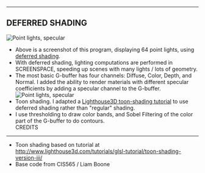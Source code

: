 -------------------------------------------------------------------------------
DEFERRED SHADING
--------------------------------------------------------------------------------
![Point lights, specular](NaDefer-Renderer/deferred_normal.png)
* Above is a screenshot of this program, displaying 64 point lights, using [deferred shading](http://en.wikipedia.org/wiki/Deferred_shading). 
* With deferred shading, lighting computations are performed in SCREENSPACE, speeding up scenes with many lights / lots of geometry. 
* The most basic G-buffer has four channels: Diffuse, Color, Depth, and Normal. I added the ability to render materials with different specular coefficients by adding a specular channel to the G-buffer. 
![Point lights, specular](NaDefer-Renderer/deferred_toon.png)
* Toon shading. I adapted a [Lighthouse3D toon-shading tutorial](http://www.lighthouse3d.com/tutorials/glsl-tutorial/toon-shading-version-iii/) to use deferred shading rather than "regular" shading. 
* I use thresholding to draw color bands, and Sobel Filtering of the color part of the G-buffer to do contours.  
CREDITS
--------------------------------------------------------------------------------
* Toon shading based on tutorial at http://www.lighthouse3d.com/tutorials/glsl-tutorial/toon-shading-version-iii/
* Base code from CIS565 / Liam Boone
